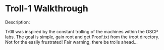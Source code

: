 # Troll-1 Walkthrough

Description:

Tr0ll was inspired by the constant trolling of the machines within the OSCP labs.  The goal is simple, gain root and get Proof.txt from the /root directory.  Not for the easily frustrated! Fair warning, there be trolls ahead...




